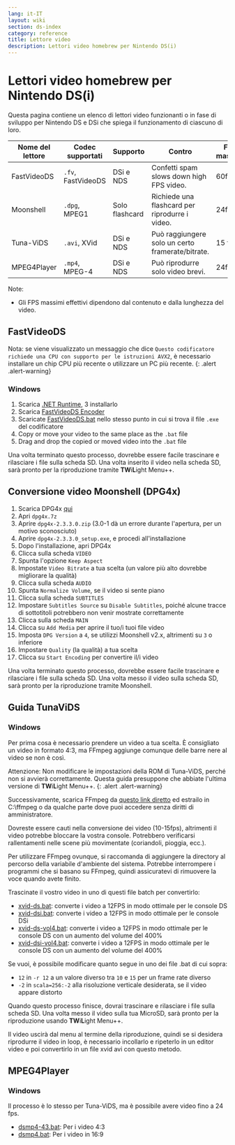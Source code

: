 ```yaml
---
lang: it-IT
layout: wiki
section: ds-index
category: reference
title: Lettore video
description: Lettori video homebrew per Nintendo DS(i)
---
```


# Lettori video homebrew per Nintendo DS(i)
Questa pagina contiene un elenco di lettori video funzionanti o in fase di sviluppo per Nintendo DS e DSi che spiega il funzionamento di ciascuno di loro.

| Nome del lettore | Codec supportati   | Supporto       | Contro                                           | FPS massimi |
| ---------------- | ------------------ | -------------- | ------------------------------------------------ | ----------- |
| FastVideoDS      | `.fv`, FastVideoDS | DSi e NDS      | Confetti spam slows down high FPS video.         | 60fps       |
| Moonshell        | `.dpg`, MPEG1      | Solo flashcard | Richiede una flashcard per riprodurre i video.   | 24fps       |
| Tuna-ViDS        | `.avi`, XVid       | DSi e NDS      | Può raggiungere solo un certo framerate/bitrate. | 15 fps      |
| MPEG4Player      | `.mp4`, MPEG-4     | DSi e NDS      | Può riprodurre solo video brevi.                 | 24fps       |

Note:
- Gli FPS massimi effettivi dipendono dal contenuto e dalla lunghezza del video.

## FastVideoDS

Nota: se viene visualizzato un messaggio che dice `Questo codificatore richiede una CPU con supporto per le istruzioni AVX2`, è necessario installare un chip CPU più recente o utilizzare un PC più recente.
{: .alert .alert-warning}

### Windows

1. Scarica [.NET Runtime](https://dotnet.microsoft.com/en-us/download/dotnet/thank-you/runtime-6.0.12-windows-x64-installer?cid=getdotnetcore), 3 installarlo
1. Scarica [FastVideoDS Encoder](https://mega.nz/file/mYwiBTZA#FX6k-9cclPig4_WutE9IueVR7NN0Kxl-mZvRXyhpQRg)
1. Scaricate [FastVideoDS.bat](/assets/files/FastVideoDS.bat) nello stesso punto in cui si trova il file `.exe` del codificatore
1. Copy or move your video to the same place as the `.bat` file
1. Drag and drop the copied or moved video into the `.bat` file

Una volta terminato questo processo, dovrebbe essere facile trascinare e rilasciare i file sulla scheda SD. Una volta inserito il video nella scheda SD, sarà pronto per la riproduzione tramite **TW**i**L**ight Menu++.

## Conversione video Moonshell (DPG4x)

1. Scarica DPG4x [qui](https://www.gamebrew.org/wiki/DPG4X)
1. Apri `dpg4x.7z`
1. Aprire `dpg4x-2.3.3.0.zip` (3.0-1 dà un errore durante l'apertura, per un motivo sconosciuto)
1. Aprire `dpg4x-2.3.3.0_setup.exe`, e procedi all'installazione
1. Dopo l'installazione, apri DPG4x
1. Clicca sulla scheda `VIDEO`
1. Spunta l'opzione `Keep Aspect`
1. Impostate `Video Bitrate` a tua scelta (un valore più alto dovrebbe migliorare la qualità)
1. Clicca sulla scheda `AUDIO`
1. Spunta `Normalize Volume`, se il video si sente piano
1. Clicca sulla scheda `SUBTITLES`
1. Impostare `Subtitles Source` su `Disable Subtitles`, poiché alcune tracce di sottotitoli potrebbero non venir mostrate correttamente
1. Clicca sulla scheda `MAIN`
1. Clicca su `Add Media` per aprire il tuo/i tuoi file video
1. Imposta `DPG Version` a `4`, se utilizzi Moonshell v2.x, altrimenti su `3` o inferiore
1. Impostare `Quality` (la qualità) a tua scelta
1. Clicca su `Start Encoding` per convertire il/i video

Una volta terminato questo processo, dovrebbe essere facile trascinare e rilasciare i file sulla scheda SD. Una volta messo il video sulla scheda SD, sarà pronto per la riproduzione tramite Moonshell.

## Guida TunaViDS

### Windows
Per prima cosa è necessario prendere un video a tua scelta. È consigliato un video in formato 4:3, ma FFmpeg aggiunge comunque delle barre nere al video se non è così.

Attenzione: Non modificare le impostazioni della ROM di Tuna-ViDS, perché non si avvierà correttamente. Questa guida presuppone che abbiate l'ultima versione di **TW**i**L**ight Menu++.
{: .alert .alert-warning}

Successivamente, scarica FFmpeg da [questo link diretto](https://www.gyan.dev/ffmpeg/builds/ffmpeg-git-essentials.7z) ed estrailo in C:\ffmpeg o da qualche parte dove puoi accedere senza diritti di amministratore.

Dovreste essere cauti nella conversione dei video (10-15fps), altrimenti il video potrebbe bloccare la vostra console. Potrebbero verificarsi rallentamenti nelle scene più movimentate (coriandoli, pioggia, ecc.).

Per utilizzare FFmpeg ovunque, si raccomanda di aggiungere la directory al percorso della variabile d'ambiente del sistema. Potrebbe interrompere i programmi che si basano su FFmpeg, quindi assicuratevi di rimuovere la voce quando avete finito.

Trascinate il vostro video in uno di questi file batch per convertirlo:
- [xvid-ds.bat](/assets/files/xvid-ds.bat): converte i video a 12FPS in modo ottimale per le console DS
- [xvid-dsi.bat](/assets/files/xvid-dsi.bat): converte i video a 12FPS in modo ottimale per le console DSi
- [xvid-ds-vol4.bat](/assets/files/xvid-ds-vol4.bat): converte i video a 12FPS in modo ottimale per le console DS con un aumento del volume del 400%
- [xvid-dsi-vol4.bat](/assets/files/xvid-dsi-vol4.bat): converte i video a 12FPS in modo ottimale per le console DS con un aumento del volume del 400%

Se vuoi, è possibile modificare quanto segue in uno dei file .bat di cui sopra:
- `12` in `-r 12` a un valore diverso tra `10` e `15` per un frame rate diverso
- `-2` in `scala=256:-2` alla risoluzione verticale desiderata, se il video appare distorto

Quando questo processo finisce, dovrai trascinare e rilasciare i file sulla scheda SD. Una volta messo il video sulla tua MicroSD, sarà pronto per la riproduzione usando **TW**i**L**ight Menu++.

Il video uscirà dal menu al termine della riproduzione, quindi se si desidera riprodurre il video in loop, è necessario incollarlo e ripeterlo in un editor video e poi convertirlo in un file xvid avi con questo metodo.

## MPEG4Player

### Windows

Il processo è lo stesso per Tuna-ViDS, ma è possibile avere video fino a 24 fps.
- [dsmp4-43.bat](/assets/files/dsmp4.bat): Per i video 4:3
- [dsmp4.bat](/assets/files/dsmp4.bat): Per i video in 16:9
